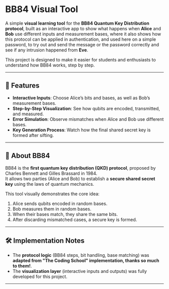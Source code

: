 # BB84 Visual Tool  

A simple **visual learning tool** for the **BB84 Quantum Key Distribution protocol**, built as an interactive app to show what happens when **Alice** and **Bob** use different inputs and measurement bases, where it also shows how this protocol can be applied in authentication, and used here on a simple password, to try out and send the message or the password correctly and see if any intrusion happened from **Eve**.  

This project is designed to make it easier for students and enthusiasts to understand how BB84 works, step by step.  

---

## 🎯 Features  
- **Interactive Inputs**: Choose Alice’s bits and bases, as well as Bob’s measurement bases.  
- **Step-by-Step Visualization**: See how qubits are encoded, transmitted, and measured.  
- **Error Simulation**: Observe mismatches when Alice and Bob use different bases.  
- **Key Generation Process**: Watch how the final shared secret key is formed after sifting.  

---

## 🧠 About BB84  
BB84 is the **first quantum key distribution (QKD) protocol**, proposed by Charles Bennett and Gilles Brassard in 1984.  
It allows two parties (Alice and Bob) to establish a **secure shared secret key** using the laws of quantum mechanics.  

This tool visually demonstrates the core idea:
1. Alice sends qubits encoded in random bases.  
2. Bob measures them in random bases.  
3. When their bases match, they share the same bits.  
4. After discarding mismatched cases, a secure key is formed.  

---

## 🛠 Implementation Notes  
- The **protocol logic** (BB84 steps, bit handling, base matching) was **adapted from "The Coding School" implementation, thanks so much to them!**.  
- The **visualization layer** (interactive inputs and outputs) was fully developed for this project.  

---
